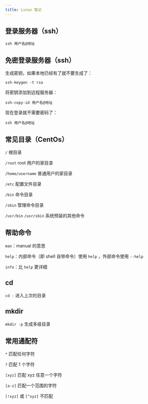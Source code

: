 ```yaml
---
title: Linux 笔记
---
```


## 登录服务器（ssh）

```shell
ssh 用户名@地址
```

## 免密登录服务器（ssh）

生成密钥，如果本地已经有了就不要生成了：

```shell
ssh-keygen -t rsa
```

将密钥添加到远程服务器：

```shell
ssh-copy-id 用户名@地址
```

现在登录就不需要密码了：

```shell
ssh 用户名@地址
```

## 常见目录（CentOs）

`/` 根目录

`/root` root 用户的家目录

`/home/username` 普通用户的家目录

`/etc` 配置文件目录

`/bin` 命令目录

`/sbin` 管理命令目录

`/usr/bin` `/usr/sbin` 系统预装的其他命令

 ## 帮助命令

`man`：manual 的意思

`help`：内部命令（即 shell 自带命令）使用 `help` ，外部命令使用  `--help`

`info`：比 `help` 更详细

## cd

`cd -` 进入上次的目录

## mkdir

`mkdir -p` 生成多级目录

## 常用通配符

`*` 匹配任何字符

`?` 匹配 1 个字符

`[xyz]` 匹配 xyz 任意一个字符

`[a-z]` 匹配一个范围的字符

`[!xyz]` 或 `[^xyz]` 不匹配

